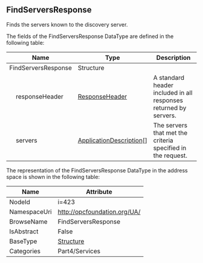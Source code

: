 <!-- datatype -->
## FindServersResponse
Finds the servers known to the discovery server.  
<!-- end of description -->
The fields of the FindServersResponse DataType are defined in the following table:  

|Name|Type|Description|
|---|---|---|
|FindServersResponse|Structure||
|&nbsp;&nbsp;&nbsp;&nbsp;responseHeader|[ResponseHeader](../../../Part4/Services/ResponseHeader/readme.md)|A standard header included in all responses returned by servers.|
|&nbsp;&nbsp;&nbsp;&nbsp;servers|[ApplicationDescription](../../../Part4/DataTypes/ApplicationDescription/readme.md)[]|The servers that met the criteria specified in the request.|

The representation of the FindServersResponse DataType in the address space is shown in the following table:  

|Name|Attribute|
|---|---|
|NodeId|i=423|
|NamespaceUri|http://opcfoundation.org/UA/|
|BrowseName|FindServersResponse|
|IsAbstract|False|
|BaseType|[Structure](../../../Part3/DataTypes/Structure/readme.md)|
|Categories|Part4/Services|

